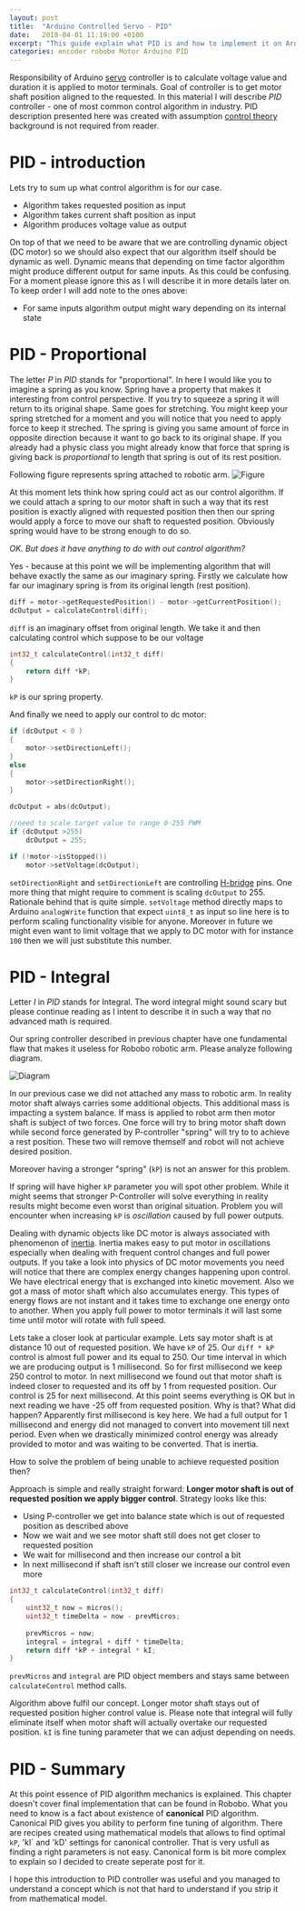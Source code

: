 ```yaml
---
layout: post
title:  "Arduino Controlled Servo - PID"
date:   2018-04-01 11:19:00 +0100
excerpt: "This guide explain what PID is and how to implement it on Arduino"
categories: encoder robobo Motor Arduino PID
---
```


Responsibility of Arduino
[servo](https://leszek-wojcik.github.io/robobo/arduino/servo/encoder/pololu/hbridge/pid/2017/12/29/servo.html)
controller is to calculate voltage value and duration it is applied to motor
terminals. Goal of controller is to get motor shaft position aligned to the
requested. In this material I will describe *PID* controller - one of most common
control algorithm in industry. PID description presented here was created with
assumption [control
theory](https://en.wikipedia.org/wiki/Control_theory) background is not required from reader.


# PID - introduction

Lets try to sum up what control algorithm is for our case. 

- Algorithm takes requested position as input
- Algorithm takes current shaft position as input
- Algorithm produces voltage value as output

On top of that we need to be aware that we are controlling dynamic object (DC
motor) so we should also expect that our algorithm itself should be dynamic as
well.  Dynamic means that depending on time factor algorithm might produce
different output for same inputs. As this could be confusing. For a moment
please ignore this as I will describe it in more details later on. To keep
order I will add note to the ones above:

- For same inputs algorithm output might wary depending on its internal state

# PID - Proportional

The letter *P* in *PID* stands for "proportional". In here I would like you to
imagine a spring as you know. Spring have a property that makes it interesting
from control perspective. If you try to squeeze a spring it will return to its
original shape. Same goes for stretching. You might keep your spring stretched
for a moment and you will notice that you need to apply force to keep it
streched. The spring is giving you same amount of force in opposite direction
because it want to go back to its original shape. If you already had a physic
class you might already know that force that spring is giving back is
*proportional* to length that spring is out of its rest position.

Following figure represents spring attached to robotic arm.
![Figure](https://leszek-wojcik.github.io/robobo/images/ExtendedString.jpg)

At this moment lets think how spring could act as our control algorithm.
If we could attach a spring to our motor shaft in such a way that its rest position
is exactly aligned with requested position then then our spring would apply a
force to move our shaft to requested position. Obviously spring would have to be
strong enough to do so. 

*OK. But does it have anything to do with out control algorithm?*

Yes - because at this point we will be implementing algorithm that will behave
exactly the same as our imaginary spring. Firstly we calculate how far our
imaginary spring is from its original length (rest position).

```c
diff = motor->getRequestedPosition() - motor->getCurrentPosition();
dcOutput = calculateControl(diff); 

```

`diff` is an imaginary offset from original length. We take it and then
calculating control which suppose to be our voltage

```c
int32_t calculateControl(int32_t diff)
{
    return diff *kP;
}
```

`kP` is our spring property.

And finally we need to apply our control to dc motor:

```c
if (dcOutput < 0 )
{
    motor->setDirectionLeft();
}
else
{
    motor->setDirectionRight();
}

dcOutput = abs(dcOutput);

//need to scale target value to range 0-255 PWM
if (dcOutput >255)
    dcOutput = 255;

if (!motor->isStopped())
    motor->setVoltage(dcOutput);
```

`setDirectionRight` and `setDirectionLeft` are controlling
[H-bridge](https://en.wikipedia.org/wiki/H_bridge) pins.  One
more thing that might require to comment is scaling `dcOutput` to 255.
Rationale behind that is quite simple. `setVoltage` method directly maps to
Arduino `analogWrite` function that expect `uint8_t` as input so line here is
to perform scaling functionality visible for anyone. Moreover in future we
might even want to limit voltage that we apply to DC motor with for instance
`100` then we will just substitute this number.

# PID - Integral

Letter *I* in *PID* stands for Integral. The word integral might sound scary
but please continue reading as I intent to describe it in such a way that no
advanced math is required. 

Our spring controller described in previous chapter have one fundamental flaw
that makes it useless for Robobo robotic arm. Please analyze following diagram. 

![Diagram](https://leszek-wojcik.github.io/robobo/images/ExtendedStringEq.jpg)

In our previous case we did not attached any mass to robotic arm. In reality
motor shaft always carries some additional objects. This additional mass is
impacting a system balance. If mass is applied to robot arm then motor shaft is
subject of two forces. One force will try to bring motor shaft down while
second force generated by P-controller "spring" will try to to achieve a rest
position. These two will remove themself and robot will not achieve desired
position. 

Moreover having a stronger "spring" (`kP`) is not an answer for this
problem. 

If spring will have higher `kP` parameter you will spot other problem.
While it might seems that stronger P-Controller will solve everything in reality
results might become even worst than original situation. Problem you will
encounter when increasing `kP` is *oscillation* caused by full power
outputs. 

Dealing with dynamic objects like DC motor is always associated with phenomenon
of [inertia](https://en.wikipedia.org/wiki/Inertia). Inertia makes easy to
put motor in oscillations especially when dealing with frequent control changes
and full power outputs. If you take a look into physics of DC motor movements
you need will notice that there are complex energy changes happening upon
control. We have electrical energy that is exchanged into kinetic movement.
Also we got a mass of motor shaft which also accumulates energy.  This types of
energy flows are not instant and it takes time to exchange one energy onto to
another. When you apply full power to motor terminals it will last some time
until motor will rotate with full speed. 

Lets take a closer look at particular example. Lets say motor shaft is at
distance 10 out of requested position. We have `kP` of 25. Our `diff * kP`
control is almost full power and its equal to 250. Our time interval in which
we are producing output is 1 millisecond. So for first millisecond we keep 250
control to motor.  In next millisecond we found out that motor shaft is indeed
closer to requested and its off by 1 from requested position. Our control is 25
for next millisecond. At this point seems everything is OK but in next reading
we have -25 off from requested position. Why is that? What did happen?
Apparently first millisecond is key here. We had a full output for 1
millisecond and energy did not managed to convert into movement till next
period. Even when we drastically minimized control energy was already provided
to motor and was waiting to be converted. That is inertia.

How to solve the problem of being unable to achieve requested position then?

Approach is simple and really straight forward: **Longer motor shaft is out of
requested position we apply bigger control**.  Strategy looks like this: 
- Using P-controller we get into balance state which is out of requested
  position as described above
- Now we wait and we see motor shaft still does not get closer to requested position
- We wait for millisecond and then increase our control a bit
- In next millisecond if shaft isn't still closer we increase our control even more

```c
int32_t calculateControl(int32_t diff)
{
    uint32_t now = micros();
    uint32_t timeDelta = now - prevMicros;
    
    prevMicros = now;
    integral = integral + diff * timeDelta;
    return diff *kP + integral * kI;
}
```

`prevMicros` and `integral` are PID object members and stays same between
`calculateControl` method calls.

Algorithm above fulfil our concept. Longer motor shaft stays out of requested
position higher control value is. Please note that integral will fully
eliminate itself when motor shaft will actually overtake our requested
position. `kI` is fine tuning parameter that we can adjust depending on needs.


# PID - Summary
At this point essence of PID algorithm mechanics is explained. This chapter
doesn't cover final implementation that can be found in Robobo. What you need
to know is a fact about existence of **canonical** PID algorithm. Canonical PID
gives you ability to perform fine tuning of algorithm. There are recipes
created using mathematical models that allows to find optimal `kP`, 'kI` and
'kD' settings for canonical controller. That is very usfull as finding a right
parameters is not easy. Canonical form is bit more complex to explain so I
decided to create seperate post for it.

I hope this introduction to PID controller was useful and you managed to
understand a concept which is not that hard to understand if you strip it from
mathematical model.

